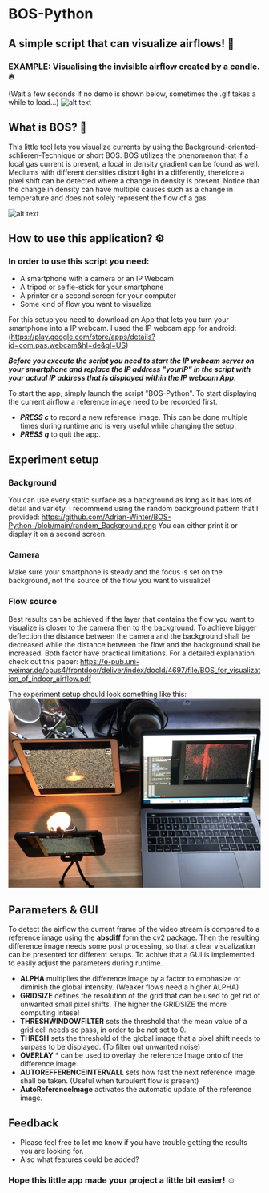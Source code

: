 # BOS-Python
## A simple script that can visualize airflows! 💨 

### EXAMPLE: Visualising the invisible airflow created by a candle.🔥 
(Wait a few seconds if no demo is shown below, sometimes the .gif takes a while to load...)
![alt text](https://github.com/Adrian-Winter/BOS-Python-/blob/main/app_in_action_op.gif)

## What is BOS? 🧐
This little tool lets you visualize currents by using the Background-oriented-schlieren-Technique or short BOS. BOS utilizes the phenomenon that if a local gas current is present, a local in density gradient can be found as well. Mediums with different densities distort light in a differently, therefore a pixel shift can be detected where a change in density is present. Notice that the change in density can have multiple causes such as a change in temperature and does not solely represent the flow of a gas.

![alt text](https://www.dlr.de/as/en/Portaldata/5/Resources/images/abteilungen/abt_ev/artikel/BOS_en_img1.jpg)

## How to use this application? ⚙️

### In order to use this script you need:

* A smartphone with a camera or an IP Webcam 
* A tripod or selfie-stick for your smartphone
* A printer or a second screen for your computer
* Some kind of flow you want to visualize

For this setup you need to download an App that lets you turn your smartphone into a IP webcam. I used the IP webcam app for android: 
(https://play.google.com/store/apps/details?id=com.pas.webcam&hl=de&gl=US)

___Before you execute the script you need to start the IP webcam server on your smartphone and replace the IP address "yourIP" in the script with your actual IP address that is displayed within the IP webcam App.___

To start the app, simply launch the script "BOS-Python".
To start displaying the current airflow a reference image need to be recorded first.

* ___PRESS c___ to record a new reference image. This can be done multiple times during runtime and is very useful while changing the setup. 
* ___PRESS q___ to quit the app. 

## Experiment setup 

### Background 
You can use every static surface as a background as long as it has lots of detail and variety. I recommend using the random background pattern that I provided: https://github.com/Adrian-Winter/BOS-Python-/blob/main/random_Background.png
You can either print it or display it on a second screen. 

### Camera
Make sure your smartphone is steady and the focus is set on the background, not the source of the flow you want to visualize! 

### Flow source 
Best results can be achieved if the layer that contains the flow you want to visualize is closer to the camera then to the background. To achieve bigger deflection the distance between the camera and the background shall be decreased while the distance between the flow and the background shall be increased. Both factor have practical limitations. For a detailed explanation check out this paper: https://e-pub.uni-weimar.de/opus4/frontdoor/deliver/index/docId/4697/file/BOS_for_visualization_of_indoor_airflow.pdf


The experiment setup should look something like this:
![alt text](https://github.com/Adrian-Winter/BOS-Python-/blob/main/experiment_setup.jpg)

## Parameters & GUI 
To detect the airflow the current frame of the video stream is compared to a reference image using the __absdiff__ form the cv2 package. Then the resulting difference image needs some post processing, so that a clear visualization can be presented for different setups. To achive that a GUI is implemented to easily adjust the parameters during runtime. 

* __ALPHA__ multiplies the difference image by a factor to emphasize or diminish the global intensity. (Weaker flows need a higher ALPHA)
* __GRIDSIZE__ defines the resolution of the grid that can be used to get rid of unwanted small pixel shifts. The higher the GRIDSIZE the more computing intese!
* __THRESHWINDOWFILTER__ sets the threshold that the mean value of a grid cell needs so pass, in order to be not set to 0. 
* __THRESH__ sets the threshold of the global image that a pixel shift needs to surpass to be displayed. (To filter out unwanted noise)
* __OVERLAY__ * can be used to overlay the reference Image onto of the difference image. 
* __AUTOREFFERENCEINTERVALL__ sets how fast the next reference image shall be taken. (Useful when turbulent flow is present)
* __AutoReferenceImage__ activates the automatic update of the reference image. 


## Feedback 
* Please feel free to let me know if you have trouble getting the results you are looking for. 
* Also what features could be added? 

### Hope this little app made your project a little bit easier! ☺️



